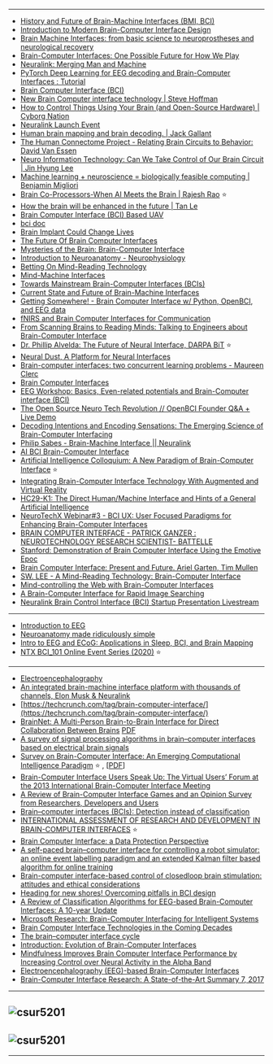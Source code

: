 ------------------
- [History and Future of Brain-Machine Interfaces (BMI, BCI)](https://www.youtube.com/watch?v=N0_LQnfG6Do)
- [Introduction to Modern Brain-Computer Interface Design](https://www.youtube.com/playlist?list=PLbbCsk7MUIGcO_lZMbyymWU2UezVHNaMq)
- [Brain Machine Interfaces: from basic science to neuroprostheses and neurological recovery](https://www.youtube.com/watch?v=IKSVgja-AYU)
- [Brain-Computer Interfaces: One Possible Future for How We Play](https://www.youtube.com/watch?v=Qhj3C1H5JWo)
- [Neuralink: Merging Man and Machine](https://www.youtube.com/watch?v=0jOjh6lwp9w)
- [PyTorch Deep Learning for EEG decoding and Brain-Computer Interfaces : Tutorial](https://www.youtube.com/watch?v=NEJqWq4RPZQ)
- [Brain Computer Interface (BCI)](https://www.youtube.com/watch?v=eTofdWcUV2I)
- [New Brain Computer interface technology | Steve Hoffman](https://www.youtube.com/watch?v=CgFzmE2fGXA)
- [How to Control Things Using Your Brain (and Open-Source Hardware) | Cyborg Nation](https://www.youtube.com/watch?v=LZPZFeOOerA)
- [Neuralink Launch Event](https://www.youtube.com/watch?v=r-vbh3t7WVI)
- [Human brain mapping and brain decoding. | Jack Gallant](https://www.youtube.com/watch?v=Ecvv-EvOj8M)
- [The Human Connectome Project - Relating Brain Circuits to Behavior: David Van Essen](https://www.youtube.com/watch?v=i2W570VgV6I)
- [Neuro Information Technology: Can We Take Control of Our Brain Circuit | Jin Hyung Lee](https://www.youtube.com/watch?v=ZsDDCeXsMxg)
- [Machine learning + neuroscience = biologically feasible computing | Benjamin Migliori](https://www.youtube.com/watch?v=iPdKMs9cEAs)
- [Brain Co-Processors-When AI Meets the Brain | Rajesh Rao](https://www.youtube.com/watch?v=DH5HBQD69oI) :star:
- [How the brain will be enhanced in the future | Tan Le](https://www.youtube.com/watch?v=aIpbEQZlgk8)
- [Brain Computer Interface (BCI) Based UAV](https://www.youtube.com/watch?v=zt1AdiktwXs)
- [bci doc](https://www.youtube.com/watch?v=4rpv451azEE)
- [Brain Implant Could Change Lives](https://www.youtube.com/watch?v=_6oNoLWcDqw)
- [The Future Of Brain Computer Interfaces](https://www.youtube.com/watch?v=kR1wvi2EFxA)
- [Mysteries of the Brain: Brain-Computer Interface](https://www.youtube.com/watch?v=p1XQ4uxqxZI)
- [Introduction to Neuroanatomy - Neurophysiology](https://www.youtube.com/watch?v=auogbJFitmI)
- [Betting On Mind-Reading Technology](https://www.youtube.com/watch?v=R3G5fzz76lQ)
- [Mind-Machine Interfaces](https://www.youtube.com/watch?v=OCLLzI4R3bc)
- [Towards Mainstream Brain-Computer Interfaces (BCIs)](https://www.youtube.com/watch?v=GmGZucdZqx4)
- [Current State and Future of Brain-Machine Interfaces](https://www.youtube.com/watch?v=d7f8hNAX7N8)
- [Getting Somewhere! - Brain Computer Interface w/ Python, OpenBCI, and EEG data](https://www.youtube.com/results?search_query=bci+brain+computer+interface)
- [fNIRS and Brain Computer Interfaces for Communication](https://www.youtube.com/watch?v=C_jHS2cdibU)
- [From Scanning Brains to Reading Minds: Talking to Engineers about Brain-Computer Interface](https://www.youtube.com/watch?v=7glWqYS8eqY)
- [Dr. Phillip Alvelda: The Future of Neural Interface, DARPA BiT](https://www.youtube.com/watch?v=vjac3RBoK1c) :star:
- [Neural Dust, A Platform for Neural Interfaces](https://www.youtube.com/watch?v=jYVtn10BU0A)
- [Brain-computer interfaces: two concurrent learning problems - Maureen Clerc](https://www.youtube.com/watch?v=hIh2BR8viCY)
- [Brain Computer Interfaces](https://www.youtube.com/watch?v=HhXg6568I3E)
- [EEG Workshop: Basics, Even-related potentials and Brain-Computer interface (BCI)](https://www.youtube.com/watch?v=szINqp2DvNo)
- [The Open Source Neuro Tech Revolution // OpenBCI Founder Q&A + Live Demo](https://www.youtube.com/watch?v=GN7FQdvUt_E)
- [Decoding Intentions and Encoding Sensations: The Emerging Science of Brain-Computer Interfacing](https://www.youtube.com/watch?v=3m6PWMYTD1g)
- [Philip Sabes - Brain-Machine Interface || Neuralink](https://www.youtube.com/watch?v=_hD6CYnw5kQ)
- [AI BCI Brain-Computer Interface](https://www.youtube.com/playlist?list=PLmwzCh1HcdaUxVsar-SBZbjsHwgIh-djd)
- [Artificial Intelligence Colloquium: A New Paradigm of Brain-Computer Interface](https://www.youtube.com/watch?v=noflKkBUK6o) :star:
- [Integrating Brain-Computer Interface Technology With Augmented and Virtual Reality](https://www.youtube.com/watch?v=fn9eBJFvSuA)
- [HC29-K1: The Direct Human/Machine Interface and Hints of a General Artificial Intelligence](https://www.youtube.com/watch?v=PVuSHjeh1Os)
- [NeuroTechX Webinar#3 - BCI UX: User Focused Paradigms for Enhancing Brain-Computer Interfaces](https://www.youtube.com/watch?v=92Fn9jBJXBA)
- [BRAIN COMPUTER INTERFACE - PATRICK GANZER : NEUROTECHNOLOGY RESEARCH SCIENTIST- BATTELLE](https://www.youtube.com/watch?v=mKk2MN6K7XI)
- [Stanford: Demonstration of Brain Computer Interface Using the Emotive Epoc](https://www.youtube.com/watch?v=TwUyOmtxh-U)
- [Brain Computer Interface: Present and Future. Ariel Garten, Tim Mullen](https://www.youtube.com/watch?v=kD9d6dSy97g)
- [SW. LEE - A Mind-Reading Technology: Brain-Computer Interface](https://www.youtube.com/watch?v=kBvX16VJOWg)
- [Mind-controlling the Web with Brain-Computer Interfaces](https://www.youtube.com/watch?v=yMQoQxRZx0s)
- [A Brain-Computer Interface for Rapid Image Searching](https://www.youtube.com/watch?v=YyJJ6g8aIYw)
- [Neuralink Brain Control Interface (BCI) Startup Presentation Livestream](https://www.youtube.com/watch?v=NkZF6uJROEg)

----------
- [Introduction to EEG](https://www.youtube.com/watch?v=XMizSSOejg0)
- [Neuroanatomy made ridiculously simple](https://www.youtube.com/watch?v=gvX5ao5SCjE)
- [Intro to EEG and ECoG: Applications in Sleep, BCI, and Brain Mapping](https://www.youtube.com/watch?v=sPI_F49Ywn0)
- [NTX BCI_101 Online Event Series (2020)](https://www.youtube.com/playlist?list=PL7yYIG1eq9bRge90a9Li8pHZSNCTKYApd) :star:

----------
- [Electroencephalography](https://en.wikipedia.org/wiki/Electroencephalography)
- [An integrated brain-machine interface platform with thousands of channels, Elon Musk & Neuralink](https://www.biorxiv.org/content/10.1101/703801v4.full.pdf)
- [https://techcrunch.com/tag/brain-computer-interface/](https://techcrunch.com/tag/brain-computer-interface/)
- [BrainNet: A Multi-Person Brain-to-Brain Interface for Direct Collaboration Between Brains](https://www.nature.com/articles/s41598-019-41895-7) [PDF](https://arxiv.org/pdf/1809.08632.pdf)
- [A survey of signal processing algorithms
in brain–computer interfaces based on
electrical brain signals](http://citeseerx.ist.psu.edu/viewdoc/download?doi=10.1.1.726.7681&rep=rep1&type=pdf)
- [Survey on Brain-Computer Interface: An Emerging Computational Intelligence Paradigm](https://dl.acm.org/doi/fullHtml/10.1145/3297713) :star: , [[PDF](https://eclass.uop.gr/modules/document/file.php/DIT209/%CF%80%CF%81%CE%BF%CF%84%CE%B5%CE%B9%CE%BD%CF%8C%CE%BC%CE%B5%CE%BD%CE%B7%20%CE%B8%CE%B5%CE%BC%CE%B1%CF%84%CE%BF%CE%BB%CE%BF%CE%B3%CE%AF%CE%B1%202019-2020/Survey%20on%20Brain-Computer%20Interface.pdf)]
- [Brain-Computer Interface Users Speak Up: The
Virtual Users’ Forum at the 2013 International
Brain-Computer Interface Meeting](https://www.ohsu.edu/sites/default/files/2020-03/Peters%20et%20al.%2C%202015%20-%20BCI%20Users%20Speak%20Up.pdf)
- [A Review of Brain-Computer Interface Games and an Opinion Survey from Researchers, Developers and Users](https://www.ncbi.nlm.nih.gov/pmc/articles/PMC4178978/)
- [Brain–computer interfaces (BCIs): Detection instead of classification](http://www.cs.cmu.edu/~tanja/BCI/BCIreview.pdf)
- [INTERNATIONAL ASSESSMENT OF RESEARCH AND DEVELOPMENT
IN BRAIN-COMPUTER INTERFACES](https://www.neurotechcenter.org/sites/default/files/misc/Brain-computer%20interfaces%20%28BCIs%29%20-%20Detection%20instead%20of%20classification.pdf) :star:
- [Brain Computer Interface: a Data Protection
Perspective](https://inspire.cse.unt.edu/sites/default/files/20.pdf)
- [A self-paced brain–computer interface for controlling a robot
simulator: an online event labelling paradigm and an extended
Kalman filter based algorithm for online training](http://www.robots.ox.ac.uk/~sjrob/Pubs/tsui_etal_BCI_2009.pdf)
- [Brain-computer interface-based control of closedloop brain stimulation: attitudes and ethical
considerations](https://scholar.harvard.edu/files/awidge/files/brain_computer_interface_based_control_of_closed_loop_brain_stimulation_attitudes_and_ethical_considerations_-_bci_-_2016.pdf)
- [Heading for new shores! Overcoming pitfalls in BCI design](https://hal.inria.fr/hal-01415906/file/Chavarriaga_Pitfalls_Asilomar2016_revision.pdf)
- [A Review of Classification Algorithms for EEG-based
Brain-Computer Interfaces: A 10-year Update](https://hal.inria.fr/hal-01846433/document)
- [Microsoft Research: Brain-Computer Interfacing
for Intelligent Systems](https://www.microsoft.com/en-us/research/uploads/prod/2016/12/Brain-Computer-Interfacing-for-Intelligent-Systems.pdf)
- [Brain Computer Interface Technologies in the Coming Decades](https://www.researchgate.net/publication/232809021_Brain_Computer_Interface_Technologies_in_the_Coming_Decades)
- [The brain–computer interface cycle](https://www.researchgate.net/publication/26686434_The_brain-computer_interface_cycle)
- [Introduction: Evolution of Brain-Computer Interfaces](https://hal.inria.fr/hal-01656743/document)
- [Mindfulness Improves Brain Computer Interface Performance by
Increasing Control over Neural Activity in the Alpha Band](https://www.biorxiv.org/content/10.1101/2020.04.13.039081v1.full.pdf)
- [Electroencephalography (EEG)-based Brain-Computer
Interfaces](https://hal.inria.fr/hal-01167515/document)
- [Brain-Computer Interface Research: A State-of-the-Art Summary 7, 2017](https://www.researchgate.net/publication/334296768_Brain-Computer_Interface_Research_A_State-of-the-Art_Summary_7_2017)

---------
![csur5201](https://dl.acm.org/cms/attachment/0c7a7144-892d-4d73-b478-ef5ece05e68f/csur5201-20-f01.jpg)
-------
![csur5201](https://dl.acm.org/cms/attachment/15649ff3-c9b8-4684-9eb0-7a820275d999/csur5201-20-f04.jpg)
----------
--------------
